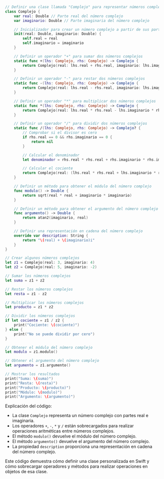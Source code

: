 ```swift
// Definir una clase llamada "Complejo" para representar números complejos
class Complejo {
    var real: Double // Parte real del número complejo
    var imaginario: Double // Parte imaginaria del número complejo

    // Inicializador para crear un número complejo a partir de sus partes real e imaginaria
    init(real: Double, imaginario: Double) {
        self.real = real
        self.imaginario = imaginario
    }

    // Definir un operador "+" para sumar dos números complejos
    static func +(lhs: Complejo, rhs: Complejo) -> Complejo {
        return Complejo(real: lhs.real + rhs.real, imaginario: lhs.imaginario + rhs.imaginario)
    }

    // Definir un operador "-" para restar dos números complejos
    static func -(lhs: Complejo, rhs: Complejo) -> Complejo {
        return Complejo(real: lhs.real - rhs.real, imaginario: lhs.imaginario - rhs.imaginario)
    }

    // Definir un operador "*" para multiplicar dos números complejos
    static func *(lhs: Complejo, rhs: Complejo) -> Complejo {
        return Complejo(real: lhs.real * rhs.real - lhs.imaginario * rhs.imaginario, imaginario: lhs.real * rhs.imaginario + lhs.imaginario * rhs.real)
    }

    // Definir un operador "/" para dividir dos números complejos
    static func /(lhs: Complejo, rhs: Complejo) -> Complejo? {
        // Comprobar si el divisor es cero
        if rhs.real == 0 && rhs.imaginario == 0 {
            return nil
        }

        // Calcular el denominador
        let denominador = rhs.real * rhs.real + rhs.imaginario * rhs.imaginario

        // Calcular el cociente
        return Complejo(real: (lhs.real * rhs.real + lhs.imaginario * rhs.imaginario) / denominador, imaginario: (lhs.imaginario * rhs.real - lhs.real * rhs.imaginario) / denominador)
    }

    // Definir un método para obtener el módulo del número complejo
    func modulo() -> Double {
        return sqrt(real * real + imaginario * imaginario)
    }

    // Definir un método para obtener el argumento del número complejo
    func argumento() -> Double {
        return atan2(imaginario, real)
    }

    // Definir una representación en cadena del número complejo
    override var description: String {
        return "\(real) + \(imaginario)i"
    }
}

// Crear algunos números complejos
let z1 = Complejo(real: 3, imaginario: 4)
let z2 = Complejo(real: 5, imaginario: -2)

// Sumar los números complejos
let suma = z1 + z2

// Restar los números complejos
let resta = z1 - z2

// Multiplicar los números complejos
let producto = z1 * z2

// Dividir los números complejos
if let cociente = z1 / z2 {
    print("Cociente: \(cociente)")
} else {
    print("No se puede dividir por cero")
}

// Obtener el módulo del número complejo
let modulo = z1.modulo()

// Obtener el argumento del número complejo
let argumento = z1.argumento()

// Mostrar los resultados
print("Suma: \(suma)")
print("Resta: \(resta)")
print("Producto: \(producto)")
print("Módulo: \(modulo)")
print("Argumento: \(argumento)")
```

Explicación del código:

* La clase `Complejo` representa un número complejo con partes real e imaginaria.
* Los operadores `+`, `-`, `*` y `/` están sobrecargados para realizar operaciones aritméticas entre números complejos.
* El método `modulo()` devuelve el módulo del número complejo.
* El método `argumento()` devuelve el argumento del número complejo.
* La propiedad `description` proporciona una representación en cadena del número complejo.

Este código demuestra cómo definir una clase personalizada en Swift y cómo sobrecargar operadores y métodos para realizar operaciones en objetos de esa clase.
